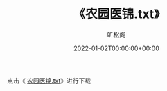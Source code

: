 ﻿---
title:  《农园医锦.txt》
date:   2022-01-02T00:00:00+00:00
author: 听松阁
layout: post
permalink: /农园医锦/
categories: 小说
tags: [小说]
---

点击《 [农园医锦.txt](http://img.660000.xyz/bookstukust/book/bntxt/10/农园医锦.txt)》进行下载